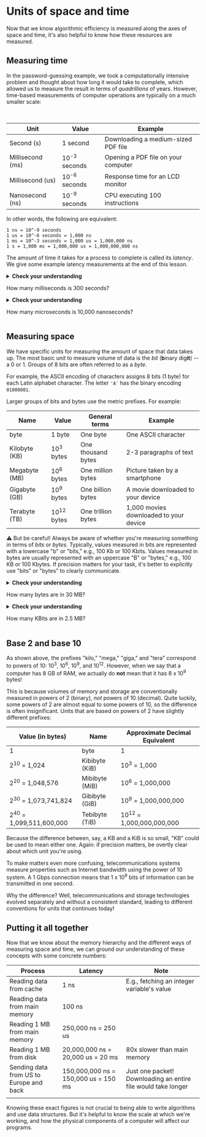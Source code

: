 # Units of space and time

Now that we know algorithmic efficiency is measured along the axes of space and time, it's also helpful to know how these resources are measured.

## Measuring time

In the password-guessing example, we took a computationally intensive problem and thought about how long it would take to complete, which allowed us to measure the result in terms of *quadrillions* of years. However, time-based measurements of computer operations are typically on a much smaller scale:

<br>

| **Unit**         | **Value**               | **Example**                         |
|------------------|-------------------------|-------------------------------------|
| Second (s)       | 1 second                | Downloading a medium-sized PDF file |
| Millisecond (ms) | 10<sup>-3</sup> seconds | Opening a PDF file on your computer |
| Millisecond (us) | 10<sup>-6</sup> seconds | Response time for an LCD monitor    |
| Nanosecond  (ns) | 10<sup>-9</sup> seconds | CPU executing 100 instructions      |

In other words, the following are equivalent:

```
1 ns = 10^-9 seconds
1 us = 10^-6 seconds = 1,000 ns
1 ms = 10^-3 seconds = 1,000 us = 1,000,000 ns
1 s = 1,000 ms = 1,000,000 us = 1,000,000,000 ns
``` 

The amount of time it takes for a process to complete is called its *latency*. We give some example latency measurements at the end of this lesson. 

<details>
<summary>
<b>Check your understanding</b>

How many milliseconds is 300 seconds?

</summary>

<b>Answer.</b> There are 1,000 milliseconds in each second. <code>1,000 ms/s * 300 s = 300,000 ms</code>

</details>

<details>
<summary>
<b>Check your understanding</b>

How many microseconds is 10,000 nanoseconds?

</summary>

<b>Answer.</b> There are 1,000 nanoseconds in each microsecond. <code>10,000 ns / 1,000 ns/us = 10 us</code>

</details>

## Measuring space

We have specific units for measuring the amount of space that data takes up. The most basic unit to measure volume of data is the *bit* (**b**inary dig**it**) -- a 0 or 1. Groups of 8 bits are often referred to as a *byte*.

For example, the ASCII encoding of characters assigns 8 bits (1 byte) for each Latin alphabet character. The letter `'A'` has the binary encoding `01000001`.

Larger groups of bits and bytes use the metric prefixes. For example:

| **Name**      | **Value**             | **General terms**  | **Example**                            |
|---------------|-----------------------|--------------------|----------------------------------------|
| byte          | 1 byte                | One byte           | One ASCII character                    |
| Kilobyte (KB) | 10<sup>3</sup> bytes  | One thousand bytes | 2-3 paragraphs of text                 |
| Megabyte (MB) | 10<sup>6</sup> bytes  | One million bytes  | Picture taken by a smartphone          |
| Gigabyte (GB) | 10<sup>9</sup> bytes  | One billion bytes  | A movie downloaded to your device      |
| Terabyte (TB) | 10<sup>12</sup> bytes | One trillion bytes | 1,000 movies downloaded to your device |

⚠️ But be careful! Always be aware of whether you're measuring something in terms of *bits* or *bytes*. Typically, values measured in bits are represented with a lowercase "b" or "bits," e.g., 100 Kb or 100 Kbits. Values measured in bytes are usually represented with an uppercase "B" or "bytes," e.g., 100 KB or 100 Kbytes. If precision matters for your task, it's better to explicitly use "bits" or "bytes" to clearly communicate.

<details>
<summary>
<b>Check your understanding</b>

How many bytes are in 30 MB?

</summary>

<b>Answer.</b> There are 1,000*1,000 = 1,000,000 bytes in every MB. <code>1,000,000 B/MB * 30 MB = 30,000,000 bytes</code>

</details>

<details>
<summary>
<b>Check your understanding</b>

How many KBits are in 2.5 MB?

</summary>

<b>Answer.</b> 2.5 MB = 2,500 KB. There are 8 bits in every bite. 2,500 KB * 8 bits/B = 20,000 Kbits.

</details>

## Base 2 and base 10

As shown above, the prefixes "kilo," "mega," "giga," and "tera" correspond to powers of 10: 10<sup>3</sup>, 10<sup>6</sup>, 10<sup>9</sup>, and 10<sup>12</sup>. However, when we say that a computer has 8 GB of RAM, we actually do **not** mean that it has 8 x 10<sup>9</sup> bytes!

This is because volumes of memory and storage are conventionally measured in powers of 2 (binary), *not* powers of 10 (decimal). Quite luckily, some powers of 2 are almost equal to some powers of 10, so the difference is often insignificant. Units that are based on powers of 2 have slightly different prefixes:

| **Value (in bytes)**               | **Name**       | **Approximate Decimal Equivalent**  |
|------------------------------------|----------------|-------------------------------------|
| 1                                  | byte           | 1                                   |
| 2<sup>10</sup> = 1,024             | Kibibyte (KiB) | 10<sup>3</sup> = 1,000              |
| 2<sup>20</sup> = 1,048,576         | Mibibyte (MiB) | 10<sup>6</sup> = 1,000,000          |
| 2<sup>30</sup> = 1,073,741,824     | Gibibyte (GiB) | 10<sup>9</sup> = 1,000,000,000      |
| 2<sup>40</sup> = 1,099,511,600,000 | Tebibyte (TiB) | 10<sup>12</sup> = 1,000,000,000,000 |

Because the difference between, say, a KB and a KiB is so small, "KB" could be used to mean either one. Again: if precision matters, be overtly clear about which unit you're using.

To make matters even more confusing, telecommunications systems measure properties such as Internet bandwidth using the power of 10 system. A 1 Gbps connection means that 1 x 10<sup>9</sup> bits of information can be transmitted in one second.

Why the difference? Well, telecommunications and storage technologies evolved separately and without a consistent standard, leading to different conventions for units that continues today!

## Putting it all together

Now that we know about the memory hierarchy and the different ways of measuring space and time, we can ground our understanding of these concepts with some concrete numbers:

<p>

| **Process**                              | **Latency**                          | **Note**                                          |
|------------------------------------------|--------------------------------------|---------------------------------------------------|
| Reading data from cache                  | 1 ns                                 | E.g., fetching an integer variable's value        |
| Reading data from main memory            | 100 ns                               |                                                   |
| Reading 1 MB from main memory     | 250,000 ns = 250 us                  |                                                   |
| Reading 1 MB from disk           | 20,000,000 ns = 20,000 us = 20 ms    | 80x slower than main memory                       |
| Sending data  from US to Europe and back | 150,000,000 ns = 150,000 us = 150 ms | Just one packet! Downloading an entire file would take longer |
|                                          |                                      |                                                   |

Knowing these exact figures is not crucial to being able to write algorithms and use data structures. But it's helpful to know the scale at which we're working, and how the physical components of a computer will affect our programs. 
